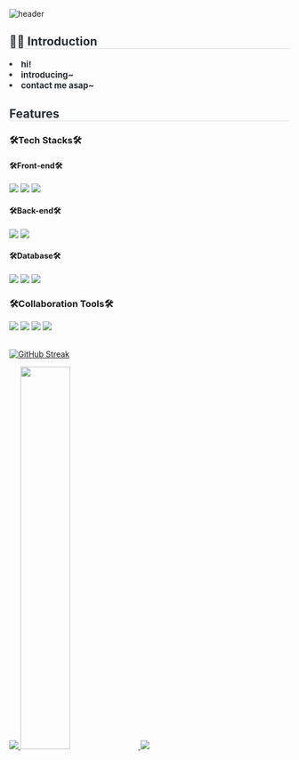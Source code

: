 ![header](https://capsule-render.vercel.app/api?type=waving&color=gradient&height=120&animation=fadeIn&section=footer&text=🚗🚘🚛&fontAlign=70)

<div align="left">


<div style="text-align: left;"> 
    <h2 style="border-bottom: 1px solid #d8dee4; color: #282d33;"> 👋🏻 Introduction  </h2>  
    <div style="font-weight: 700; font-size: 15px; text-align: left; color: #282d33;"> <li> hi!</li><li>introducing~</li><li>contact me asap~</div> 
</div
<div style="text-align: left;"> 
    <h2 style="border-bottom: 1px solid #d8dee4; color: #282d33;"> Features  </h2>  
</div>


<h3>🛠️Tech Stacks🛠️</h3>

<h4>🛠️Front-end🛠️</h4>

<!-- Javascript -->
<img src="https://img.shields.io/badge/JavaScript-F7DF1E?style=for-the-badge&logo=JavaScript&logoColor=white">
<!-- React -->
<img src="https://img.shields.io/badge/React-20232A?style=for-the-badge&logo=react&logoColor=61DAFB">
<!-- Next -->
<img src="https://img.shields.io/badge/Next.js-000000?style=for-the-badge&logo=next.js&logoColor=white">

</br>

<h4>🛠️Back-end🛠️</h4>

<!-- Spring Boot -->
<img src="https://img.shields.io/badge/Spring--Boot-6DB33F?style=for-the-badge&logo=Spring--Boot&logoColor=white">
<!-- Elasticsearch -->
<img src="https://img.shields.io/badge/Elastic_Search-005571?style=for-the-badge&logo=elasticsearch&logoColor=white">
</br>

<h4>🛠️Database🛠️</h4>

<!-- Oracle -->
<img src="https://img.shields.io/badge/Oracle-F80000?style=for-the-badge&logo=oracle&logoColor=black">
<!-- MySQL -->
<img src="https://img.shields.io/badge/MySQL-005C84?style=for-the-badge&logo=mysql&logoColor=white">
<!-- MongoDB -->
<img src="https://img.shields.io/badge/MongoDB-47A248?style=for-the-badge&logo=mongodb&logoColor=white">
</br>


<h3>🛠️Collaboration Tools🛠️</h3>
<!-- Github -->
<img src="https://img.shields.io/badge/GitHub-100000?style=for-the-badge&logo=github&logoColor=white">
<!-- Figma -->
<img src="https://img.shields.io/badge/Figma-F24E1E?style=for-the-badge&logo=figma&logoColor=white">
<!-- Notion -->
<img src="https://img.shields.io/badge/Notion-000000?style=for-the-badge&logo=notion&logoColor=white">
<!-- Slack -->
<img src="https://img.shields.io/badge/Slack-000000?style=for-the-badge&logo=slack&logoColor=white">

</br>
</br>

[![GitHub Streak](https://streak-stats.demolab.com?user=VerifiedIdiot)](https://git.io/streak-stats)

  
<a href="s">
  <img src="https://github-readme-stats.vercel.app/api/top-langs/?username=VerifiedIdiot&exclude_repo=dkssud8150.github.io&layout=compact&theme=white" />
</a>
<a href="s">
  <img src="https://github-readme-stats.vercel.app/api?username=VerifiedIdiot&theme=white&show_icons=true" width="42%" />
</a>

<img src="https://capsule-render.vercel.app/api?type=waving&height=150&color=gradient&customColorList=2&fontAlign=50&textBg=false&section=footer&fontSize=61&fontAlignY=42"/>

</div>
